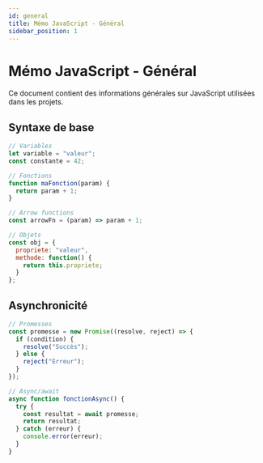 ```yaml
---
id: general
title: Mémo JavaScript - Général
sidebar_position: 1
---
```


# Mémo JavaScript - Général

Ce document contient des informations générales sur JavaScript utilisées dans les projets.

## Syntaxe de base

```javascript
// Variables
let variable = "valeur";
const constante = 42;

// Fonctions
function maFonction(param) {
  return param + 1;
}

// Arrow functions
const arrowFn = (param) => param + 1;

// Objets
const obj = {
  propriete: "valeur",
  methode: function() {
    return this.propriete;
  }
};
```

## Asynchronicité

```javascript
// Promesses
const promesse = new Promise((resolve, reject) => {
  if (condition) {
    resolve("Succès");
  } else {
    reject("Erreur");
  }
});

// Async/await
async function fonctionAsync() {
  try {
    const resultat = await promesse;
    return resultat;
  } catch (erreur) {
    console.error(erreur);
  }
}
``` 